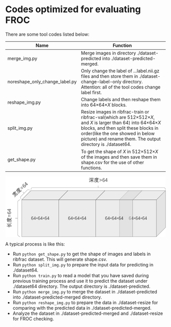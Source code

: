 # Codes optimized for evaluating FROC

There are some tool codes listed below:

| Name                           | Function                                                     |
| ------------------------------ | ------------------------------------------------------------ |
| merge_img.py                   | Merge images in directory ./dataset-predicted into ./dataset-predicted-merged. |
| noreshape_only_change_label.py | Only change the label of ...label.nii.gz files and then store them in ./dataset-change-label-only directory. Attention: all of the tool codes change label first. |
| reshape_img.py                 | Change labels and then reshape them into 64$\times$64$\times$$X$ blocks. |
| split_img.py                   | Resize images in ribfrac-train or ribfrac-val(which are 512$\times$512$\times X$, and $X$ is larger than 64) into 64$\times$64$\times$$X$ blocks, and then split these blocks in order(like the one showed in below picture) and rename them.  The output directory is ./dataset64. |
| get_shape.py                   | To get the shape of $X$ in 512$\times$512$\times X$ of the images and then save them in shape.csv for the use of other functions. |

<img src='./crop64.jpg' align='center'>

A typical process is like this:

- Run `python get_shape.py` to get the shape of images and labels in ribfrac dataset. This will generate shape.csv.
- Run `python split_img.py` to prepare the input data for predicting in ./dataset64. 
- Run `python train.py` to read a model that you have saved during previous training process and use it to predict the dataset under ./dataset64 directory. The output directory is ./dataset-predicted.
- Run `python merge_img.py` to merge the dataset in ./dataset-predicted into ./dataset-predicted-merged directory.
- Run `python reshape_img.py` to prepare the data in ./dataset-resize for comparing with the predicted data in ./dataset-predicted-merged.
- Analyze the dataset in ./dataset-predicted-merged and ./dataset-resize for FROC checking.

